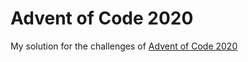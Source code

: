 # Advent of Code 2020

My solution for the challenges of [Advent of Code 2020](https://adventofcode.com/)
